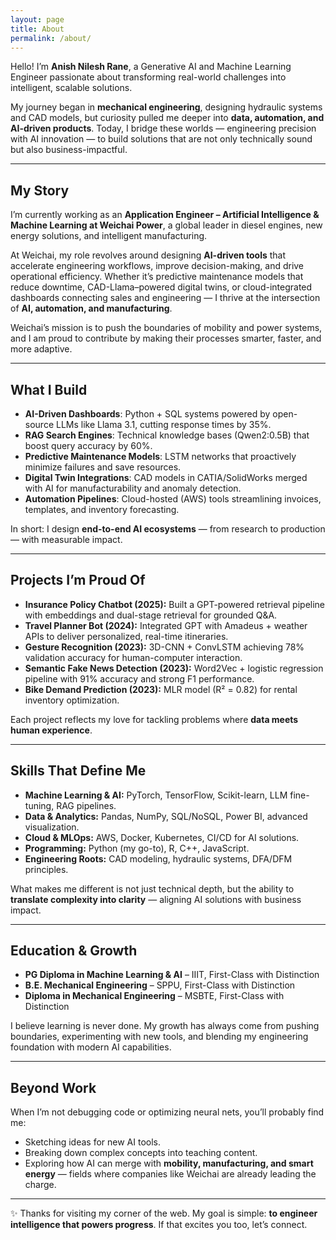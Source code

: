 ```yaml
---
layout: page
title: About
permalink: /about/
---
```


Hello! I’m **Anish Nilesh Rane**, a Generative AI and Machine Learning Engineer passionate about transforming real-world
challenges into intelligent, scalable solutions.

My journey began in **mechanical engineering**, designing hydraulic systems and CAD models, but curiosity pulled me
deeper into **data, automation, and AI-driven products**. Today, I bridge these worlds — engineering precision with AI
innovation — to build solutions that are not only technically sound but also business-impactful.

---

## My Story

I’m currently working as an **Application Engineer – Artificial Intelligence & Machine Learning at Weichai Power**, a
global leader in diesel engines, new energy solutions, and intelligent manufacturing.

At Weichai, my role revolves around designing **AI-driven tools** that accelerate engineering workflows, improve
decision-making, and drive operational efficiency. Whether it’s predictive maintenance models that reduce downtime,
CAD-Llama–powered digital twins, or cloud-integrated dashboards connecting sales and engineering — I thrive at the
intersection of **AI, automation, and manufacturing**.

Weichai’s mission is to push the boundaries of mobility and power systems, and I am proud to contribute by making their
processes smarter, faster, and more adaptive.

---

## What I Build

-   **AI-Driven Dashboards**: Python + SQL systems powered by open-source LLMs like Llama 3.1, cutting response times by
    35%.
-   **RAG Search Engines**: Technical knowledge bases (Qwen2:0.5B) that boost query accuracy by 60%.
-   **Predictive Maintenance Models**: LSTM networks that proactively minimize failures and save resources.
-   **Digital Twin Integrations**: CAD models in CATIA/SolidWorks merged with AI for manufacturability and anomaly
    detection.
-   **Automation Pipelines**: Cloud-hosted (AWS) tools streamlining invoices, templates, and inventory forecasting.

In short: I design **end-to-end AI ecosystems** — from research to production — with measurable impact.

---

## Projects I’m Proud Of

-   **Insurance Policy Chatbot (2025):** Built a GPT-powered retrieval pipeline with embeddings and dual-stage retrieval
    for grounded Q&A.
-   **Travel Planner Bot (2024):** Integrated GPT with Amadeus + weather APIs to deliver personalized, real-time
    itineraries.
-   **Gesture Recognition (2023):** 3D-CNN + ConvLSTM achieving 78% validation accuracy for human-computer interaction.
-   **Semantic Fake News Detection (2023):** Word2Vec + logistic regression pipeline with 91% accuracy and strong F1
    performance.
-   **Bike Demand Prediction (2023):** MLR model (R² = 0.82) for rental inventory optimization.

Each project reflects my love for tackling problems where **data meets human experience**.

---

## Skills That Define Me

-   **Machine Learning & AI:** PyTorch, TensorFlow, Scikit-learn, LLM fine-tuning, RAG pipelines.
-   **Data & Analytics:** Pandas, NumPy, SQL/NoSQL, Power BI, advanced visualization.
-   **Cloud & MLOps:** AWS, Docker, Kubernetes, CI/CD for AI solutions.
-   **Programming:** Python (my go-to), R, C++, JavaScript.
-   **Engineering Roots:** CAD modeling, hydraulic systems, DFA/DFM principles.

What makes me different is not just technical depth, but the ability to **translate complexity into clarity** — aligning
AI solutions with business impact.

---

## Education & Growth

-   **PG Diploma in Machine Learning & AI** – IIIT, First-Class with Distinction
-   **B.E. Mechanical Engineering** – SPPU, First-Class with Distinction
-   **Diploma in Mechanical Engineering** – MSBTE, First-Class with Distinction

I believe learning is never done. My growth has always come from pushing boundaries, experimenting with new tools, and
blending my engineering foundation with modern AI capabilities.

---

## Beyond Work

When I’m not debugging code or optimizing neural nets, you’ll probably find me:

-   Sketching ideas for new AI tools.
-   Breaking down complex concepts into teaching content.
-   Exploring how AI can merge with **mobility, manufacturing, and smart energy** — fields where companies like Weichai
    are already leading the charge.

---

✨ Thanks for visiting my corner of the web. My goal is simple: **to engineer intelligence that powers progress**. If
that excites you too, let’s connect.
